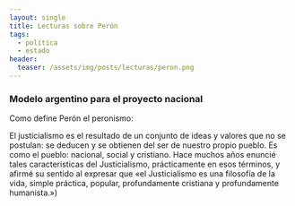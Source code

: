 ```yaml
---
layout: single
title: Lecturas sobre Perón
tags:
  - política
  - estado
header:
  teaser: /assets/img/posts/lecturas/peron.png
---
```


<h3>Modelo argentino para el proyecto nacional</h3>

Como define Perón el peronismo:

El justicialismo es el resultado de un conjunto de ideas y valores que no se postulan: se deducen y se obtienen del ser de nuestro propio pueblo. Es como el pueblo: nacional, social y cristiano. Hace muchos años enuncié tales caracteristicas del Justicialismo, prácticamente en esos términos, y afirmé su sentido al expresar que «el Justicialismo es una filosofía de la vida, simple práctica, popular, profundamente cristiana y profundamente humanista.»)
